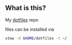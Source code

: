 ## What is this?

My [dotfiles](https://dotfiles.github.io/) repo

files can be installed via

```bash
stow -d $HOME/dotfiles -t ~/
```

